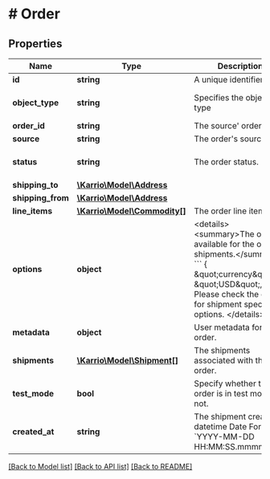 # # Order

## Properties

Name | Type | Description | Notes
------------ | ------------- | ------------- | -------------
**id** | **string** | A unique identifier | [optional]
**object_type** | **string** | Specifies the object type | [optional] [default to 'order']
**order_id** | **string** | The source&#39; order id. |
**source** | **string** | The order&#39;s source. | [optional]
**status** | **string** | The order status. | [optional] [default to 'unfulfilled']
**shipping_to** | [**\Karrio\Model\Address**](Address.md) |  |
**shipping_from** | [**\Karrio\Model\Address**](Address.md) |  | [optional]
**line_items** | [**\Karrio\Model\Commodity[]**](Commodity.md) | The order line items. |
**options** | **object** | &lt;details&gt; &lt;summary&gt;The options available for the order shipments.&lt;/summary&gt;  &#x60;&#x60;&#x60; {     \&quot;currency\&quot;: \&quot;USD\&quot;, } &#x60;&#x60;&#x60;  Please check the docs for shipment specific options. &lt;/details&gt; | [optional]
**metadata** | **object** | User metadata for the order. | [optional]
**shipments** | [**\Karrio\Model\Shipment[]**](Shipment.md) | The shipments associated with the order. | [optional]
**test_mode** | **bool** | Specify whether the order is in test mode or not. |
**created_at** | **string** | The shipment creation datetime  Date Format: &#x60;YYYY-MM-DD HH:MM:SS.mmmmmmz&#x60; |

[[Back to Model list]](../../README.md#models) [[Back to API list]](../../README.md#endpoints) [[Back to README]](../../README.md)
